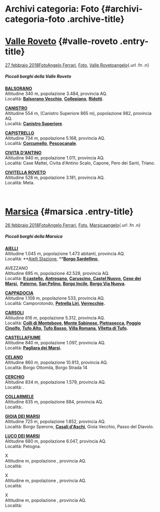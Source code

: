Archivi categoria: Foto {#archivi-categoria-foto .archive-title}
=======================

[Valle Roveto](index95d2.html?p=1587) {#valle-roveto .entry-title}
=====================================

[27 febbraio 2018](index95d2.html?p=1587 "Permalink a Valle Roveto")[Foto](index335b.html?cat=155)[Angelo Ferrari](indexdddd.html?tag=angelo-ferrari), [Foto](index2e63.html?tag=foto), [Valle Roveto](index79f1.html?tag=valle-roveto)[angelo](indexcd64.html?author=1 "Vedi tutti gli articoli di angelo"){.url .fn .n}

##### Piccoli borghi della Valle Roveto

[**BALSORANO**](https://www.flickr.com/photos/112554745@N05/albums/72157651157537632)\
Altitudine 340 m, popolazione 3.484, provincia AQ.\
Località: [**Balsorano Vecchio**](https://www.flickr.com/photos/112554745@N05/albums/72157653195187860), [**Collepiano**](https://www.flickr.com/photos/112554745@N05/albums/72157653616235565), [**Ridotti**](https://www.flickr.com/photos/112554745@N05/albums/72157651286751213).

[**CANISTRO**](https://www.flickr.com/photos/112554745@N05/albums/72157651177301175/with/16717093242/)\
Altitudine 554 m, (Canistro Superiore 865 m), popolazione 982, provincia AQ.\
Località: [**Canistro Superiore**](https://www.flickr.com/photos/112554745@N05/albums/72157651177301175/with/16717093242/).

[**CAPISTRELLO**](https://www.flickr.com/photos/112554745@N05/albums/72157651172970662)\
Altitudine 734 m, popolazione 5.168, provincia AQ.\
Località: [**Corcumello**](https://www.flickr.com/photos/112554745@N05/albums/72157648862212153), [**Pescocanale**](https://www.flickr.com/photos/112554745@N05/albums/72157650768547049).

[**CIVITA D'ANTINO**](https://www.flickr.com/photos/112554745@N05/albums/72157650730014127)\
Altitudine 940 m, popolazione 1.011, provincia AQ.\
Località: Case Mattei, Civita d'Antino Scalo, Capone, Pero dei Santi, Triano.

[**CIVITELLA ROVETO**](https://www.flickr.com/photos/112554745@N05/albums/72157651197129671)\
Altitudine 528 m, popolazione 3.181, provincia AQ.\
Località: Meta.

 

[Marsica](index09e5.html?p=1576) {#marsica .entry-title}
================================

[26 febbraio 2018](index09e5.html?p=1576 "Permalink a Marsica")[Foto](index335b.html?cat=155)[Angelo Ferrari](indexdddd.html?tag=angelo-ferrari), [Foto](index2e63.html?tag=foto), [Marsica](index6ce2.html?tag=marsica)[angelo](indexcd64.html?author=1 "Vedi tutti gli articoli di angelo"){.url .fn .n}

##### Piccoli borghi della Marsica

[**AIELLI**](https://www.flickr.com/photos/112554745@N05/albums/72157650760109308)\
Altitudine 1.045 m, popolazione 1.473 abitanti, provincia AQ.\
Località: **[Aielli Stazione](https://www.flickr.com/photos/112554745@N05/albums/72157650760109308), **[**Borgo Sardellino**.](https://www.flickr.com/photos/112554745@N05/albums/72157650760109308)

AVEZZANO\
Altitudine 695 m, popolazione 42.528, provincia AQ.\
Località: **[Il castello](https://www.flickr.com/photos/112554745@N05/albums/72157653332815855), [Antrosano](https://www.flickr.com/photos/112554745@N05/albums/72157651156707272), [Caruscino,](https://www.flickr.com/photos/112554745@N05/albums/72157690873295312)[ Castel Nuovo](https://www.flickr.com/photos/112554745@N05/albums/72157652909235259), [Cese dei Marsi](https://www.flickr.com/photos/112554745@N05/albums/72157650710716487),  [Paterno](https://www.flickr.com/photos/112554745@N05/albums/72157650711040457), [San Pelino](https://www.flickr.com/photos/112554745@N05/albums/72157648846555393), [Borgo Incile](https://www.flickr.com/photos/112554745@N05/albums/72157650710776117), [Borgo Via Nuova](https://www.flickr.com/photos/112554745@N05/albums/72157648836570134).**

[**CAPPADOCIA**](https://www.flickr.com/photos/112554745@N05/albums/72157651173708832)\
Altitudine 1.108 m, popolazione 533, provincia AQ.\
Località: Camporotondo, **[Petrella Liri](https://www.flickr.com/photos/112554745@N05/albums/72157650825632260), [Verrecchie](https://www.flickr.com/photos/112554745@N05/albums/72157653437308226).**

[**CARSOLI**](https://www.flickr.com/photos/112554745@N05/albums/72157651121575696)\
Altitudine 616 m, popolazione 5.312, provincia AQ.\
Località: **[Colli di Montebove](https://www.flickr.com/photos/112554745@N05/albums/72157648854298284), [Monte Sabinese](https://www.flickr.com/photos/112554745@N05/albums/72157650775289810), [Pietrasecca](https://www.flickr.com/photos/112554745@N05/albums/72157648854502504), [Poggio Cinolfo](https://www.flickr.com/photos/112554745@N05/albums/72157650775480140), [Tufo Alto](https://www.flickr.com/photos/112554745@N05/albums/72157648864113913), [Tufo Basso](https://www.flickr.com/photos/112554745@N05/albums/72157651175097882), [Villa Romana](https://www.flickr.com/photos/112554745@N05/albums/72157651122635386), [Vlletta di Tufo](https://www.flickr.com/photos/112554745@N05/albums/72157650729202447).**

[**CASTELLAFIUME**](https://www.flickr.com/photos/112554745@N05/albums/72157651122851696)\
Altitudine 840 m, popolazione 1.097, provincia AQ.\
Località: **[Pagliara dei Marsi](https://www.flickr.com/photos/112554745@N05/albums/72157648855446594).**

[**CELANO**](https://www.flickr.com/photos/112554745@N05/albums/72157650776621550)\
Altitudine 860 m, popolazione 10.913, provincia AQ.\
Località: Borgo Ottomila, Borgo Strada 14

[**CERCHIO**](https://www.flickr.com/photos/112554745@N05/albums/72157648855744804)\
Altitudine 834 m, popolazione 1.579, provincia AQ.\
Località: .

[**COLLARMELE**](https://www.flickr.com/photos/112554745@N05/albums/72157653495360648)\
Altitudine 835 m, popolazione 884, provincia AQ.\
Località:.

**[GIOIA DEI MARSI](https://www.flickr.com/photos/112554745@N05/albums/72157653837849036)**\
Altitudine 725 m, popolazione 1.852, provincia AQ.\
Località: Borgo Sperone, [**Casali d'Aschi**](https://www.flickr.com/photos/112554745@N05/albums/72157651286844193), Gioia Vecchio, Passo del Diavolo.

[**LUCO DEI MARSI**](https://www.flickr.com/photos/112554745@N05/albums/72157651227556455)\
Altitudine 680 m, popolazione 6.047, provincia AQ.\
Località: Petogna.

X\
Altitudine m, popolazione , provincia AQ.\
Località:

X\
Altitudine m, popolazione , provincia AQ.\
Località:

X\
Altitudine m, popolazione , provincia AQ.\
Località:
